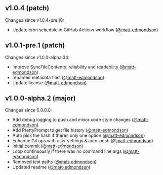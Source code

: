 ## v1.0.4 (patch)

Changes since v1.0.4-pre.10:

- Update cron schedule in GitHub Actions workflow ([@matt-edmondson](https://github.com/matt-edmondson))

## v1.0.1-pre.1 (patch)

Changes since v1.0.0-alpha.34:

- Improve SyncFileContents: reliability and readability ([@matt-edmondson](https://github.com/matt-edmondson))
- renamed metadata files ([@matt-edmondson](https://github.com/matt-edmondson))
- Update license ([@matt-edmondson](https://github.com/matt-edmondson))

## v1.0.0-alpha.2 (major)

Changes since 0.0.0.0:

- Add debug logging to push and minor code style changes ([@matt-edmondson](https://github.com/matt-edmondson))
- Add PrettyPrompt to get file history ([@matt-edmondson](https://github.com/matt-edmondson))
- Auto pick the hash if theres only one option ([@matt-edmondson](https://github.com/matt-edmondson))
- Enhance Git ops with user settings & auto-push ([@matt-edmondson](https://github.com/matt-edmondson))
- Initial commit ([@matt-edmondson](https://github.com/matt-edmondson))
- Loop continuously if there was no command line args ([@matt-edmondson](https://github.com/matt-edmondson))
- Removed test paths ([@matt-edmondson](https://github.com/matt-edmondson))
- Updated readme ([@matt-edmondson](https://github.com/matt-edmondson))


